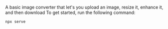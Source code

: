 A basic image converter that let's you upload an image, resize it, enhance it, and then download
To get started, run the following command:
```bash
npx serve
```
